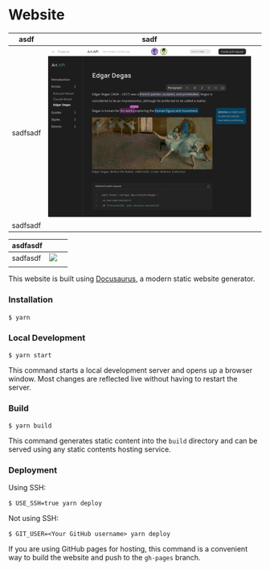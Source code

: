 # Website

| asdf     | sadf                 |     |
| -------- | -------------------- | --- |
| sadfsadf | ![](/img/editor.png) |     |
| sadfsadf |                      |     |

| asdfasdf |                                       |     |
| -------- | ------------------------------------- | --- |
| sadfasdf | ![](/img/cactus-1.1701249698176.jpeg) |     |
|          |                                       |     |

This website is built using [Docusaurus](https://docusaurus.io/), a modern static website generator.

### Installation

```
$ yarn
```

### Local Development

```
$ yarn start
```

This command starts a local development server and opens up a browser window. Most changes are reflected live without having to restart the server.

### Build

```
$ yarn build
```

This command generates static content into the `build` directory and can be served using any static contents hosting service.

### Deployment

Using SSH:

```
$ USE_SSH=true yarn deploy
```

Not using SSH:

```
$ GIT_USER=<Your GitHub username> yarn deploy
```

If you are using GitHub pages for hosting, this command is a convenient way to build the website and push to the `gh-pages` branch.
